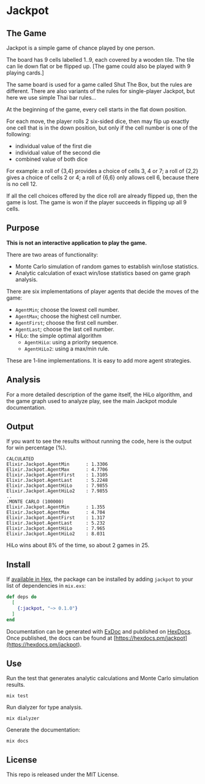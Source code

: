 # Jackpot

## The Game

  Jackpot is a simple game of chance played by one person.

  The board has 9 cells labelled 1..9, 
  each covered by a wooden tile.
  The tile can lie down flat or be flipped up.
  [The game could also be played with 9 playing cards.]

  The same board is used for a game called Shut The Box,
  but the rules are different. 
  There are also variants of the rules for single-player Jackpot,
  but here we use simple Thai bar rules...

  At the beginning of the game, 
  every cell starts in the flat down position.

  For each move, the player rolls 2 six-sided dice, 
  then may flip up exactly one cell that is in the down position,
  but only if the cell number is one of the following:
   - individual value of the first die 
   - individual value of the second die
   - combined value of both dice

  For example: a roll of {3,4} provides a choice of cells 3, 4 or 7;
  a roll of {2,2} gives a choice of cells 2 or 4; 
  a roll of {6,6} only allows cell 6, because there is no cell 12.

  If all the cell choices offered by the dice roll 
  are already flipped up, then the game is lost. 
  The game is won if the player succeeds in 
  flipping up all 9 cells.

## Purpose

**This is not an interactive application to play the game.**

There are two areas of functionality:
- Monte Carlo simulation of random games to establish win/lose statistics.
- Analytic calculation of exact win/lose statistics based on game graph analysis. 

There are six implementations of player agents that decide the moves of the game:
- `AgentMin`; choose the lowest cell number. 
- `AgentMax`; choose the highest cell number. 
- `AgentFirst`; choose the first cell number. 
- `AgentLast`; choose the last cell number.
- HiLo: the simple optimal algorithm
  - `AgentHiLo`: using a priority sequence.
  - `AgentHiLo2`: using a max/min rule.

These are 1-line implementations. 
It is easy to add more agent strategies.

## Analysis

For a more detailed description of the game itself,
the HiLo algorithm, 
and the game graph used to analyze play, 
see the main Jackpot module documentation.

## Output

If you want to see the results without running the code, 
here is the output for win percentage (%).

```
CALCULATED
Elixir.Jackpot.AgentMin      : 1.3306
Elixir.Jackpot.AgentMax      : 4.7706
Elixir.Jackpot.AgentFirst    : 1.3105
Elixir.Jackpot.AgentLast     : 5.2248
Elixir.Jackpot.AgentHiLo     : 7.9855
Elixir.Jackpot.AgentHiLo2    : 7.9855
..
.MONTE CARLO (100000)
Elixir.Jackpot.AgentMin      : 1.355
Elixir.Jackpot.AgentMax      : 4.704
Elixir.Jackpot.AgentFirst    : 1.317
Elixir.Jackpot.AgentLast     : 5.232
Elixir.Jackpot.AgentHiLo     : 7.965
Elixir.Jackpot.AgentHiLo2    : 8.031
```
HiLo wins about 8% of the time, so about 2 games in 25.

## Install

If [available in Hex](https://hex.pm/docs/publish), the package can be installed
by adding `jackpot` to your list of dependencies in `mix.exs`:

```elixir
def deps do
  [
    {:jackpot, "~> 0.1.0"}
  ]
end
```

Documentation can be generated with [ExDoc](https://github.com/elixir-lang/ex_doc)
and published on [HexDocs](https://hexdocs.pm). Once published, the docs can
be found at [https://hexdocs.pm/jackpot](https://hexdocs.pm/jackpot).

## Use

Run the test that generates analytic calculations and Monte Carlo simulation results.

`mix test`

Run dialyzer for type analysis.

`mix dialyzer`

Generate the documentation:

`mix docs`

## License

This repo is released under the MIT License.



